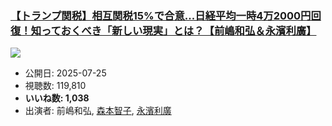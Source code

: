 ### [【トランプ関税】相互関税15%で合意...日経平均一時4万2000円回復！知っておくべき「新しい現実」とは？【前嶋和弘＆永濱利廣】](https://www.youtube.com/watch?v=i2KTcQt-fnU)
[![](https://img.youtube.com/vi/i2KTcQt-fnU/sddefault.jpg)](https://www.youtube.com/watch?v=i2KTcQt-fnU)
-   公開日: 2025-07-25
-   視聴数: 119,810
-   **いいね数: 1,038**
-   出演者: 前嶋和弘, [森本智子](/rehacq_fan/people/森本智子 "wikilink"), [永濱利廣](/rehacq_fan/people/永濱利廣 "wikilink")
